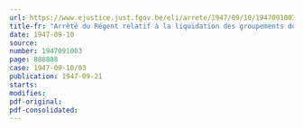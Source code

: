 ```yaml
---
url: https://www.ejustice.just.fgov.be/eli/arrete/1947/09/10/1947091003/justel
title-fr: "Arrêté du Régent relatif à la liquidation des groupements de résistance"
date: 1947-09-10
source:
number: 1947091003
page: 888888
case: 1947-09-10/03
publication: 1947-09-21
starts:
modifies:
pdf-original:
pdf-consolidated:
---
```



